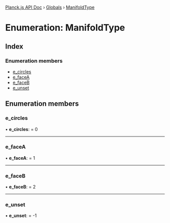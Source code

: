 [Planck.js API Doc](../README.md) › [Globals](../globals.md) › [ManifoldType](manifoldtype.md)

# Enumeration: ManifoldType

## Index

### Enumeration members

* [e_circles](manifoldtype.md#e_circles)
* [e_faceA](manifoldtype.md#e_facea)
* [e_faceB](manifoldtype.md#e_faceb)
* [e_unset](manifoldtype.md#e_unset)

## Enumeration members

###  e_circles

• **e_circles**: = 0

___

###  e_faceA

• **e_faceA**: = 1

___

###  e_faceB

• **e_faceB**: = 2

___

###  e_unset

• **e_unset**: = -1
